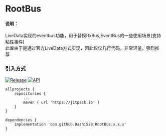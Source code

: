 # RootBus
#### 说明：
LiveData实现的eventbus功能，用于替换RxBus,EventBus的一些使用场景(支持粘性事件) <br/>
此库由于是通过官方LiveData方式实现，因此仅仅几行代码，非常轻量，强烈推荐

### 引入方式
[![Release](https://img.shields.io/github/release/Dazhi528/RootBus?style=flat)](https://jitpack.io/#Dazhi528/RootBus)
[![API](https://img.shields.io/badge/API-19%2B-green.svg?style=flat)](https://android-arsenal.com/api?level=19)

```
allprojects {
    repositories {
		...
		maven { url 'https://jitpack.io' }
	}
}

dependencies {
    implementation 'com.github.Dazhi528:RootBus:x.x.x'
}
```
